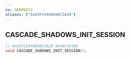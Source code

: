 ```yaml
---
ns: GRAPHICS
aliases: ["0x03FC694AE06C5A20"]
---
```

## CASCADE_SHADOWS_INIT_SESSION

```c
// 0x03FC694AE06C5A20 0x48F16186
void CASCADE_SHADOWS_INIT_SESSION();
```


